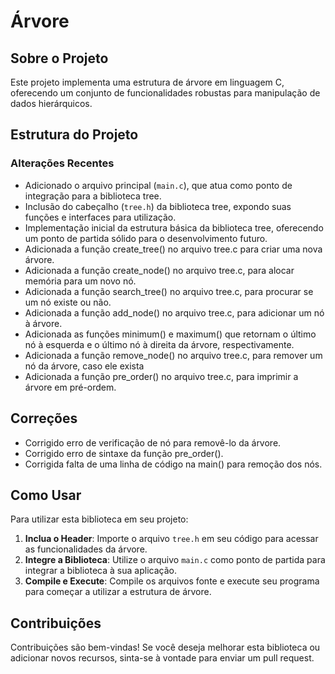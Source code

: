 # Árvore

## Sobre o Projeto

Este projeto implementa uma estrutura de árvore em linguagem C, oferecendo um conjunto de funcionalidades robustas para manipulação de dados hierárquicos.

## Estrutura do Projeto

### Alterações Recentes

- Adicionado o arquivo principal (`main.c`), que atua como ponto de integração para a biblioteca tree.
- Inclusão do cabeçalho (`tree.h`) da biblioteca tree, expondo suas funções e interfaces para utilização.
- Implementação inicial da estrutura básica da biblioteca tree, oferecendo um ponto de partida sólido para o desenvolvimento futuro.
- Adicionada a função create_tree() no arquivo tree.c para criar uma nova árvore.
- Adicionada a função create_node() no arquivo tree.c, para alocar memória para um novo nó.
- Adicionada a função search_tree() no arquivo tree.c, para procurar se um nó existe ou não.
- Adicionada a função add_node() no arquivo tree.c, para adicionar um nó à árvore.
- Adicionada as funções minimum() e maximum() que retornam o último nó à esquerda e o último nó à direita da árvore, respectivamente.
- Adicionada a função remove_node() no arquivo tree.c, para remover um nó da árvore, caso ele exista
- Adicionada a função pre_order() no arquivo tree.c, para imprimir a árvore em pré-ordem.

## Correções
- Corrigido erro de verificação de nó para removê-lo da árvore.
- Corrigido erro de sintaxe da função pre_order().
- Corrigida falta de uma linha de código na main() para remoção dos nós.

## Como Usar

Para utilizar esta biblioteca em seu projeto:

1. **Inclua o Header**: Importe o arquivo `tree.h` em seu código para acessar as funcionalidades da árvore.
2. **Integre a Biblioteca**: Utilize o arquivo `main.c` como ponto de partida para integrar a biblioteca à sua aplicação.
3. **Compile e Execute**: Compile os arquivos fonte e execute seu programa para começar a utilizar a estrutura de árvore.

## Contribuições
Contribuições são bem-vindas! Se você deseja melhorar esta biblioteca ou adicionar novos recursos, sinta-se à vontade para enviar um pull request.
